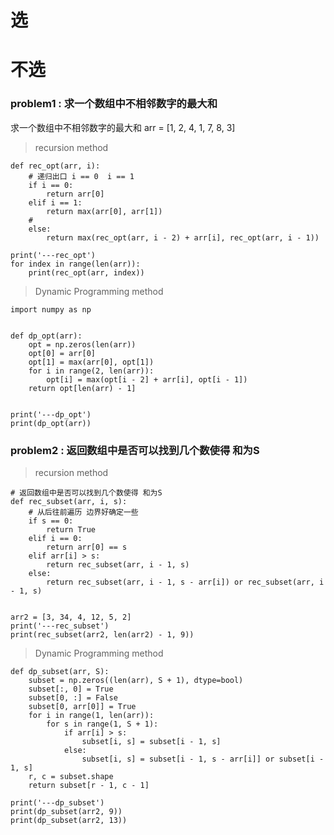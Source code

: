 # 选
# 不选

### problem1 : 求一个数组中不相邻数字的最大和

求一个数组中不相邻数字的最大和  arr = [1, 2, 4, 1, 7, 8, 3]

> recursion method
```python3
def rec_opt(arr, i):
    # 递归出口 i == 0  i == 1
    if i == 0:
        return arr[0]
    elif i == 1:
        return max(arr[0], arr[1])
    #
    else:
        return max(rec_opt(arr, i - 2) + arr[i], rec_opt(arr, i - 1))

print('---rec_opt')
for index in range(len(arr)):
    print(rec_opt(arr, index))
```
> Dynamic Programming method
```python3
import numpy as np


def dp_opt(arr):
    opt = np.zeros(len(arr))
    opt[0] = arr[0]
    opt[1] = max(arr[0], opt[1])
    for i in range(2, len(arr)):
        opt[i] = max(opt[i - 2] + arr[i], opt[i - 1])
    return opt[len(arr) - 1]


print('---dp_opt')
print(dp_opt(arr))
```

### problem2 : 返回数组中是否可以找到几个数使得 和为S

> recursion method
```python3
# 返回数组中是否可以找到几个数使得 和为S
def rec_subset(arr, i, s):
    # 从后往前遍历 边界好确定一些
    if s == 0:
        return True
    elif i == 0:
        return arr[0] == s
    elif arr[i] > s:
        return rec_subset(arr, i - 1, s)
    else:
        return rec_subset(arr, i - 1, s - arr[i]) or rec_subset(arr, i - 1, s)


arr2 = [3, 34, 4, 12, 5, 2]
print('---rec_subset')
print(rec_subset(arr2, len(arr2) - 1, 9))
```


> Dynamic Programming method
```python3
def dp_subset(arr, S):
    subset = np.zeros((len(arr), S + 1), dtype=bool)
    subset[:, 0] = True
    subset[0, :] = False
    subset[0, arr[0]] = True
    for i in range(1, len(arr)):
        for s in range(1, S + 1):
            if arr[i] > s:
                subset[i, s] = subset[i - 1, s]
            else:
                subset[i, s] = subset[i - 1, s - arr[i]] or subset[i - 1, s]
    r, c = subset.shape
    return subset[r - 1, c - 1]

print('---dp_subset')
print(dp_subset(arr2, 9))
print(dp_subset(arr2, 13))
```
